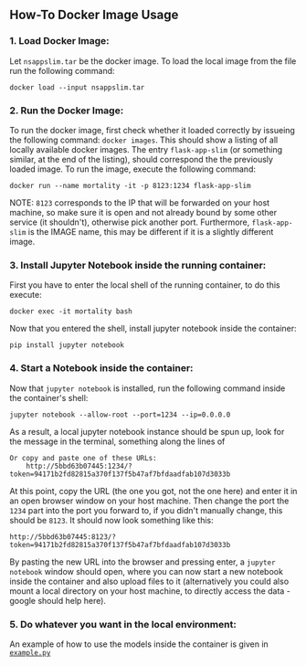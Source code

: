 ## How-To Docker Image Usage

### 1. Load Docker Image:
Let `nsappslim.tar` be the docker image.
To load the local image from the file run the following command:

    docker load --input nsappslim.tar
    
### 2. Run the Docker Image:
To run the docker image, first check whether it loaded correctly by issueing the following command: `docker images`.
This should show a listing of all locally available docker images.
The entry `flask-app-slim` (or something similar, at the end of the listing), should correspond the the previously loaded image.
To run the image, execute the following command:

    docker run --name mortality -it -p 8123:1234 flask-app-slim
   
NOTE: `8123` corresponds to the IP that will be forwarded on your host machine, so make sure it is open and not already bound by some other service (it shouldn't), otherwise pick another port. Furthermore, `flask-app-slim` is the IMAGE name, this may be different if it is a slightly different image.

### 3. Install Jupyter Notebook inside the running container:
First you have to enter the local shell of the running container, to do this execute: 

    docker exec -it mortality bash
    
Now that you entered the shell, install jupyter notebook inside the container:

    pip install jupyter notebook
    
### 4. Start a Notebook inside the container:
Now that `jupyter notebook` is installed, run the following command inside the container's shell:

    jupyter notebook --allow-root --port=1234 --ip=0.0.0.0
    
As a result, a local jupyter notebook instance should be spun up, look for the message in the terminal, something along the lines of 

    Or copy and paste one of these URLs:
        http://5bbd63b07445:1234/?token=94171b2fd82815a370f137f5b47af7bfdaadfab107d3033b

At this point, copy the URL (the one you got, not the one here) and enter it in an open browser window on your host machine.
Then change the port the `1234` part into the port you forward to, if you didn't manually change, this should be `8123`. It should now look something like this:

    http://5bbd63b07445:8123/?token=94171b2fd82815a370f137f5b47af7bfdaadfab107d3033b
    
By pasting the new URL into the browser and pressing enter, a `jupyter notebook` window should open, where you can now start a new notebook inside the container and also upload files to it (alternatively you could also mount a local directory on your host machine, to directly access the data - google should help here).

### 5. Do whatever you want in the local environment:
An example of how to use the models inside the container is given in [`example.py`](https://github.com/NarayanSchuetz/howto_mortality_risk_container/blob/main/example.py)
